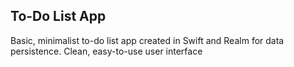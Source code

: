 ## To-Do List App

Basic, minimalist to-do list app created in Swift and Realm for data persistence. Clean, easy-to-use user interface 
<!--stackedit_data:
eyJoaXN0b3J5IjpbMTM5NTA0Nzc2MF19
-->